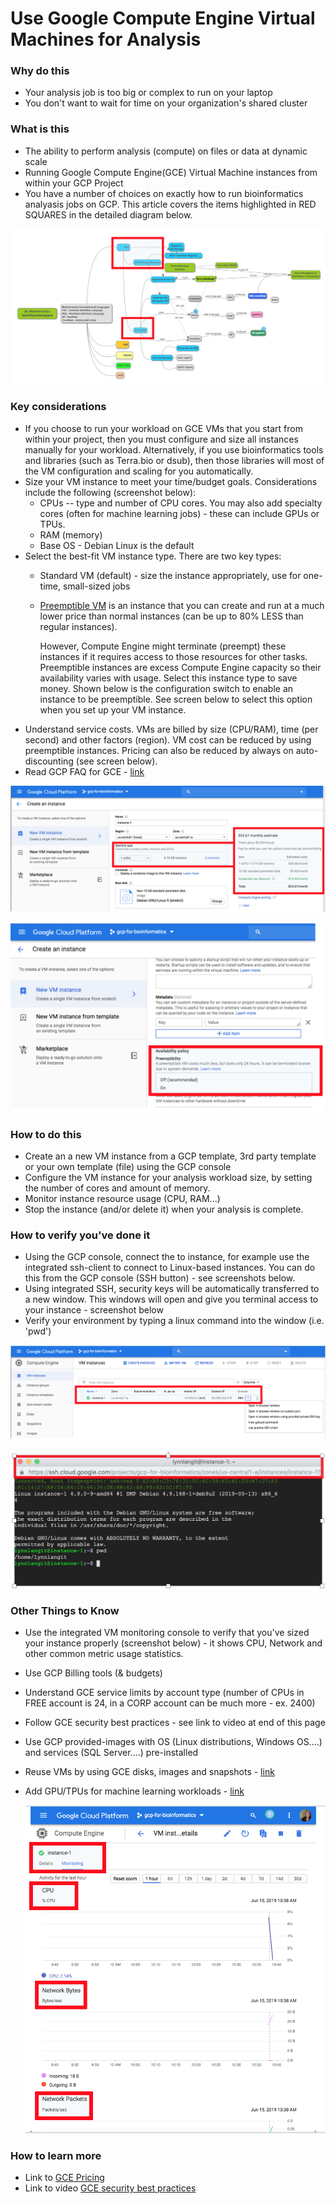 # Use Google Compute Engine Virtual Machines for Analysis 

### Why do this
 - Your analysis job is too big or complex to run on your laptop
 - You don't want to wait for time on your organization's shared cluster

### What is this
 - The ability to perform analysis (compute) on files or data at dynamic scale 
 - Running Google Compute Engine(GCE) Virtual Machine instances from within your GCP Project
 - You have a number of choices on exactly how to run bioinformatics analyasis jobs on GCP. This article covers the items highlighted in RED SQUARES in the detailed diagram below. 

[![gce](/images/gce-path.png)]()


### Key considerations
 - If you choose to run your workload on GCE VMs that you start from within your project, then you must configure and size all instances manually for your workload.  Alternatively, if you use bioinformatics tools and libraries (such as Terra.bio or dsub), then those libraries will most of the VM configuration and scaling for you automatically.  
 - Size your VM instance to meet your time/budget goals.  Considerations include the following (screenshot below):  
      - CPUs -- type and number of CPU cores.  You may also add specialty cores (often for machine learning jobs) - these can include GPUs or TPUs.
      - RAM (memory)
      - Base OS - Debian Linux is the default
- Select the best-fit VM instance type.  There are two key types:
    - Standard VM (default) - size the instance appropriately, use for one-time, small-sized jobs
    - [Preemptible VM](https://cloud.google.com/compute/docs/instances/preemptible) is an instance that you can create and run at a much lower price than normal instances (can be up to 80% LESS than regular instances). 
    
      However, Compute Engine might terminate (preempt) these instances if it requires access to those resources for other tasks. Preemptible instances are excess Compute Engine capacity so their availability varies with usage. Select this instance type to save money.  Shown below is the configuration switch to enable an instance to be preemptible.  See screen below to select this option when you set up your VM instance.
 - Understand service costs. VMs are billed by size (CPU/RAM), time (per second) and other factors (region).  VM cost can be reduced by using preemptible instances.  Pricing can also be reduced by always on auto-discounting (see screen below).
 - Read GCP FAQ for GCE - [link](https://cloud.google.com/compute/docs/faq)

 [![gcp-instance](/images/gce-instance.png)]()

 [![gcp-preempt](/images/preempt.png)]()

### How to do this
 - Create an a new VM instance from a GCP template, 3rd party template or your own template (file) using the GCP console
 - Configure the VM instance for your analysis workload size, by setting the number of cores and amount of memory.
 - Monitor instance resource usage (CPU, RAM...)
 - Stop the instance (and/or delete it) when your analysis is complete.

### How to verify you've done it
 - Using the GCP console, connect the to instance, for example use the integrated ssh-client to connect to Linux-based instances.  You can do this from the GCP console (SSH button) - see screenshots below.  
 - Using integrated SSH, security keys will be automatically transferred to a new window. This windows will open and give you terminal access to your instance - screenshot below
 - Verify your environment by typing a linux command into the window (i.e. 'pwd')

  [![gce-connect](/images/gce-connect.png)]()

  [![ssh](/images/ssh.png)]()

### Other Things to Know
 - Use the integrated VM monitoring console to verify that you've sized your instance properly (screenshot below) - it shows CPU, Network and other common metric usage statistics.
 - Use GCP Billing tools (& budgets)
 - Understand GCE service limits by account type (number of CPUs in FREE account is 24, 
  in a CORP account can be much more - ex. 2400)
 - Follow GCE security best practices - see link to video at end of this page
 - Use GCP provided-images with OS (Linux distributions, Windows OS....) and services (SQL Server....) pre-installed
 - Reuse VMs by using GCE disks, images and snapshots - [link](https://cloud.google.com/compute/docs/instances/)
 - Add GPU/TPUs for machine learning workloads - [link](https://cloud.google.com/compute/docs/gpus/add-gpus)

   [![gce-monitor](/images/gce-monitor.png)]()

### How to learn more
 - Link to [GCE Pricing](https://cloud.google.com/compute/pricing#machinetype)
 - Link to video [GCE security best practices](https://www.youtube.com/watch?v=qDyjE1fIqkk)